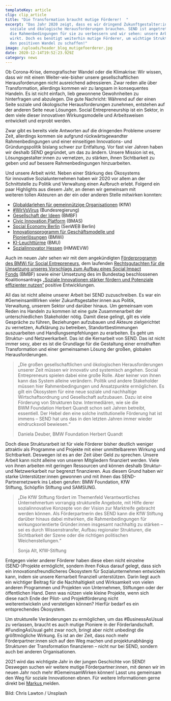 ```yaml
---
templateKey: article
clip: clip_article
title: "Die Transformation braucht mutige Förderer!  "
excerpt: "Das Jahr 2020 zeigt, dass es wir dringend Zukunftgestalter:innen für
  soziale und ökologische Herausforderungen brauchen. SEND ist angetreten, um
  die Rahmenbedingungen für sie zu verbessern und wir sehen: unsere Arbeit
  wirkt. Doch es benötigt weiterhin mutige Förderer, um wichtige Strukturen für
  den positiven Wandel zu schaffen!"
image: /uploads/header_blog_mutigefoerderer.jpg
date: 2020-12-14T19:52:23.929Z
category: news
---
```

Ob Corona-Krise, demografischer Wandel oder die Klimakrise: Wir wissen, dass wir mit einem Weiter-wie-bisher unsere gesellschaftlichen Herausforderungen nicht ausreichend adressieren. Zwar reden alle über Transformation, allerdings kommen wir zu langsam in konsequentes Handeln. Es ist nicht einfach, lieb gewonnene Gewohnheiten zu hinterfragen und abzulegen. Die gute Nachricht: Während auf der einen Seite soziale und ökologische Herausforderungen zunehmen, entstehen auf der anderen Seite neue Lösungen. Social Entrepreneurship ist ein Sektor, in dem viele dieser innovativen Wirkungsmodelle und Arbeitsweisen entwickelt und erprobt werden. 

Zwar gibt es bereits viele Antworten auf die dringenden Probleme unserer Zeit, allerdings kommen sie aufgrund rückwärtsgewandter Rahmenbedingungen und einer einseitigen Innovations- und Gründungspolitik bislang schwer zur Entfaltung. Vor fast vier Jahren haben wir deshalb SEND gegründet, um das zu ändern. Unsere Mission ist es, Lösungsgestalter:innen zu vernetzen, zu stärken, ihnen Sichtbarkeit zu geben und auf bessere Rahmenbedingungen hinzuarbeiten.   

Und unsere Arbeit wirkt. Neben einer Stärkung des Ökosystems für innovative Sozialunternehmen haben wir 2020 vor allem an der Schnittstelle zu Politik und Verwaltung einen Aufbruch erlebt. Folgend ein paar Highlights aus diesem Jahr, an denen wir gemeinsam mit weiteren tollen Akteuren an der ein oder anderen Stelle mitwirken konnten:  

* [Globaldarlehen für gemeinnützige Organisationen](https://www.kfw.de/inlandsfoerderung/%85ffentliche-Einrichtungen/Soziale-Organisationen-und-Vereine/F%9Arderprodukte/Globaldarlehen-gemeinn%9Ftzige-Organisationen-(279)/) (KfW) 
* [\#WirVsVirus](https://www.bundesregierung.de/breg-de/aktuelles/finale-wirvsvirus-hackathon-1792462) (Bundesregierung) 
* [Gesellschaft der Ideen](https://www.gesellschaft-der-ideen.de/) (BMBF) 
* [Civic Innovation Platform](https://www.civic-innovation.de/start) (BMAS) 
* [Social Economy Berlin](https://www.berlin.de/sen/web/presse/pressemitteilungen/2020/pressemitteilung.990297.php) (SenWEB Berlin) 
* [Innovationsprogramm für Geschäftsmodelle und Pionierlösungen](https://www.bmwi.de/Redaktion/DE/Artikel/Innovation/igp.html) (BMWi) 
* [KI-Leuchttürme](https://www.bmu.de/themen/europa-internationales-nachhaltigkeit-digitalisierung/digitalisierung-und-umwelt/unsere-foerderinitiative-ki-leuchttuerme/) (BMU) 
* [Sozialinnovator Hessen](https://www.hessen.de/presse/pressemitteilung/foerderung-fuer-soziale-gruenderinnen-und-gruender-0) (HMWEVW) 

Auch im neuen Jahr sehen wir mit dem angekündigten [Förderprogramm des BMWi für Social Entrepreneurs](https://www.bmwi.de/Redaktion/DE/Pressemitteilungen/2020/12/20201202-jarzombek-social-entrepeneurs-erhalten-kuenftig-speziell-auf-ihre-beduerfnisse-zugeschnittene-foerderung.html), dem laufenden [Rechtsgutachten für die Umsetzung unseres Vorschlags zum Aufbau eines Social Impact Fonds](https://www.evergabe-online.de/tenderdetails.html;jsessionid=9C4E8000032C3CAFE0A5E683141ABD8B.node601?0&id=358076) (BMBF) sowie einer Umsetzung des im Bundestag beschlossenen Koalitionsantrags „[Soziale Innovationen stärker fördern und Potenziale effizienter nutzen“](https://dip21.bundestag.de/dip21/btd/19/194/1919493.pdf) positive Entwicklungen.  

All das ist nicht alleine unserer Arbeit bei SEND zuzuschreiben. Es war ein #GemeinsamWirken vieler Zukunftsgestalter:innen aus Politik, Verwaltung, unserem Sektor und darüber hinaus. Um gemeinsam vom Reden ins Handeln zu kommen ist eine gute Zusammenarbeit der unterschiedlichen Stakeholder nötig. Damit diese gelingt, gilt es viele Gespräche zu führen, Beziehungen aufzubauen und Akteure zielgerichtet zu vernetzen, Aufklärung zu betreiben, Standortbestimmungen auszuarbeiten und Handlungsempfehlungen zu erarbeiten. Es geht um Struktur- und Netzwerkarbeit. Das ist die Kernarbeit von SEND. Das ist nicht immer sexy, aber es ist die Grundlage für die Gestaltung einer ernsthaften Transformation und einer gemeinsamen Lösung der großen, globalen Herausforderungen.  

> „Die großen gesellschaftlichen und ökologischen Herausforderungen unserer Zeit müssen wir innovativ und systemisch angehen. Social Entrepreneurs spielen dabei eine große Rolle. Aber keiner von ihnen kann das System alleine verändern. Politik und andere Stakeholder müssen hier Rahmenbedingungen und Ansatzpunkte ermöglichen. Es gilt ein Ökosystem für eine neue soziale und nachhaltige Wirtschaftsordnung und Gesellschaft aufzubauen. Dazu ist eine Förderung von Strukturen bzw. Intermediären, wie sie die BWM Foundation Herbert Quandt schon seit Jahren betreibt, essentiell. Der Hebel den eine solche institutionelle Förderung hat ist immens – SEND hat uns das in den letzten Jahren immer wieder eindrucksvoll bewiesen.“ 
>
> Daniela Deuber, BMW Foundation Herbert Quandt 

Doch diese Strukturarbeit ist für viele Förderer bisher deutlich weniger attraktiv als Programme und Projekte mit einer unmittelbareren Wirkung und Sichtbarkeit. Deswegen ist es an der Zeit über Geld zu sprechen. Unsere Arbeit kann nicht alleine von unseren Mitgliedern finanziert werden. Viele von ihnen arbeiten mit geringen Ressourcen und können deshalb Struktur- und Netzwerkarbeit nur begrenzt finanzieren. Aus diesem Grund haben wir starke Unterstützer:innen gewonnen und mit ihnen das SEND-Partnernetzwerk ins Leben gerufen: BMW Foundation, KfW Stiftung, Schöpflin Stiftung und SAMSUNG. 

> „Die KfW Stiftung fördert im Themenfeld Verantwortliches Unternehmertum vorrangig strukturelle Angebote, mit Hilfe derer sozialinnovative Konzepte von der Vision zur Marktreife gebracht werden können. Als Förderpartnerin des SEND kann die KfW Stiftung darüber hinaus dabei mitwirken, die Rahmenbedingungen für wirkungsorientierte Gründer:innen insgesamt nachhaltig zu stärken – sei es durch Wissenstransfer, Aufbau regionaler Strukturen, die Sichtbarkeit der Szene oder die richtigen politischen Weichenstellungen.“ 
>
> Sonja Alt, KfW-Stiftung 

Entgegen vieler anderer Förderer haben diese eben nicht einzelne (SEND-)Projekte ermöglicht, sondern ihren Fokus darauf gelegt, dass sich ein innovationsfreundlicheres Ökosystem für Sozialunternehmen entwickeln kann, indem sie unsere Kernarbeit finanziell unterstützen. Darin liegt auch ein wichtiger Beitrag für die Nachhaltigkeit und Wirksamkeit von vielen anderen Programmen und Projekten von Unternehmen, Stiftungen oder der öffentlichen Hand. Denn was nützen viele kleine Projekte, wenn sich diese nach Ende der Pilot- und Projektförderung nicht weiterentwickeln und verstetigen können? Hierfür bedarf es ein entsprechendes Ökosystem.   

Um strukturelle Veränderungen zu ermöglichen, um das #BusinessAsUsual zu verlassen, braucht es auch mutige Pioniere in der Förderlandschaft. #FundingAsUsual geht zwar noch, bringt aber nicht unbedingt die größtmögliche Wirkung. Es ist an der Zeit, dass noch mehr Förderpartner:innen sich auf den Weg machen und projektunabhängig Strukturen der Transformation finanzieren – nicht nur bei SEND, sondern auch bei anderen Organisationen. 

2021 wird das wichtigste Jahr in der jungen Geschichte von SEND! Deswegen suchen wir weitere mutige Förderpartner:innen, mit denen wir im neuen Jahr noch mehr #GemeinsamWirken können! Lasst uns gemeinsam den Weg für soziale Innovationen ebnen. Für weitere Informationen gerne direkt bei [Markus ](<mailto: markus.sauerhammer@send-ev.de>)melden.



Bild: Chris Lawton / Unsplash